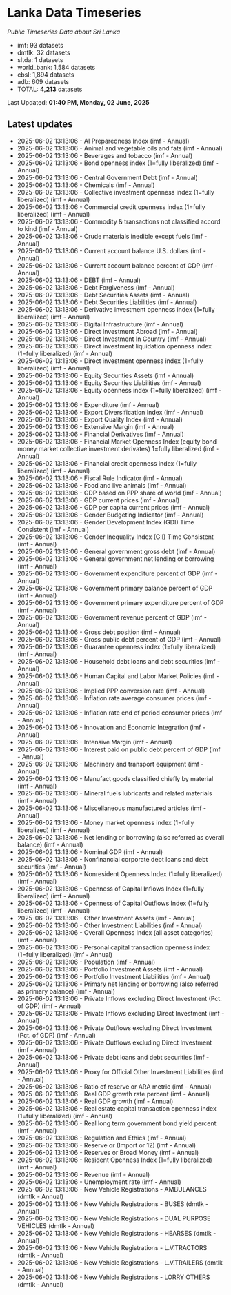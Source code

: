 # Lanka Data Timeseries
*Public Timeseries Data about Sri Lanka*

* imf: 93 datasets
* dmtlk: 32 datasets
* sltda: 1 datasets
* world_bank: 1,584 datasets
* cbsl: 1,894 datasets
* adb: 609 datasets
* TOTAL: **4,213** datasets

Last Updated: **01:40 PM, Monday, 02 June, 2025**

## Latest updates

* 2025-06-02 13:13:06 - AI Preparedness Index (imf - Annual)
* 2025-06-02 13:13:06 - Animal and vegetable oils and fats (imf - Annual)
* 2025-06-02 13:13:06 - Beverages and tobacco (imf - Annual)
* 2025-06-02 13:13:06 - Bond openness index (1=fully liberalized) (imf - Annual)
* 2025-06-02 13:13:06 - Central Government Debt (imf - Annual)
* 2025-06-02 13:13:06 - Chemicals (imf - Annual)
* 2025-06-02 13:13:06 - Collective investment openness index (1=fully liberalized) (imf - Annual)
* 2025-06-02 13:13:06 - Commercial credit openness index (1=fully liberalized) (imf - Annual)
* 2025-06-02 13:13:06 - Commodity & transactions not classified accord to kind (imf - Annual)
* 2025-06-02 13:13:06 - Crude materials inedible except fuels (imf - Annual)
* 2025-06-02 13:13:06 - Current account balance U.S. dollars (imf - Annual)
* 2025-06-02 13:13:06 - Current account balance percent of GDP (imf - Annual)
* 2025-06-02 13:13:06 - DEBT (imf - Annual)
* 2025-06-02 13:13:06 - Debt Forgiveness (imf - Annual)
* 2025-06-02 13:13:06 - Debt Securities Assets (imf - Annual)
* 2025-06-02 13:13:06 - Debt Securities Liabilities (imf - Annual)
* 2025-06-02 13:13:06 - Derivative investment openness index (1=fully liberalized) (imf - Annual)
* 2025-06-02 13:13:06 - Digital Infrastructure (imf - Annual)
* 2025-06-02 13:13:06 - Direct Investment Abroad (imf - Annual)
* 2025-06-02 13:13:06 - Direct Investment In Country (imf - Annual)
* 2025-06-02 13:13:06 - Direct investment liquidation openness index (1=fully liberalized) (imf - Annual)
* 2025-06-02 13:13:06 - Direct investment openness index (1=fully liberalized) (imf - Annual)
* 2025-06-02 13:13:06 - Equity Securities Assets (imf - Annual)
* 2025-06-02 13:13:06 - Equity Securities Liabilities (imf - Annual)
* 2025-06-02 13:13:06 - Equity openness index (1=fully liberalized) (imf - Annual)
* 2025-06-02 13:13:06 - Expenditure (imf - Annual)
* 2025-06-02 13:13:06 - Export Diversification Index (imf - Annual)
* 2025-06-02 13:13:06 - Export Quality Index (imf - Annual)
* 2025-06-02 13:13:06 - Extensive Margin (imf - Annual)
* 2025-06-02 13:13:06 - Financial Derivatives (imf - Annual)
* 2025-06-02 13:13:06 - Financial Market Openness Index (equity bond money market collective investment derivates) 1=fully liberalized (imf - Annual)
* 2025-06-02 13:13:06 - Financial credit openness index (1=fully liberalized) (imf - Annual)
* 2025-06-02 13:13:06 - Fiscal Rule Indicator (imf - Annual)
* 2025-06-02 13:13:06 - Food and live animals (imf - Annual)
* 2025-06-02 13:13:06 - GDP based on PPP share of world (imf - Annual)
* 2025-06-02 13:13:06 - GDP current prices (imf - Annual)
* 2025-06-02 13:13:06 - GDP per capita current prices (imf - Annual)
* 2025-06-02 13:13:06 - Gender Budgeting Indicator (imf - Annual)
* 2025-06-02 13:13:06 - Gender Development Index (GDI) Time Consistent (imf - Annual)
* 2025-06-02 13:13:06 - Gender Inequality Index (GII) Time Consistent (imf - Annual)
* 2025-06-02 13:13:06 - General government gross debt (imf - Annual)
* 2025-06-02 13:13:06 - General government net lending or borrowing (imf - Annual)
* 2025-06-02 13:13:06 - Government expenditure percent of GDP (imf - Annual)
* 2025-06-02 13:13:06 - Government primary balance percent of GDP (imf - Annual)
* 2025-06-02 13:13:06 - Government primary expenditure percent of GDP (imf - Annual)
* 2025-06-02 13:13:06 - Government revenue percent of GDP (imf - Annual)
* 2025-06-02 13:13:06 - Gross debt position (imf - Annual)
* 2025-06-02 13:13:06 - Gross public debt percent of GDP (imf - Annual)
* 2025-06-02 13:13:06 - Guarantee openness index (1=fully liberalized) (imf - Annual)
* 2025-06-02 13:13:06 - Household debt loans and debt securities (imf - Annual)
* 2025-06-02 13:13:06 - Human Capital and Labor Market Policies (imf - Annual)
* 2025-06-02 13:13:06 - Implied PPP conversion rate (imf - Annual)
* 2025-06-02 13:13:06 - Inflation rate average consumer prices (imf - Annual)
* 2025-06-02 13:13:06 - Inflation rate end of period consumer prices (imf - Annual)
* 2025-06-02 13:13:06 - Innovation and Economic Integration (imf - Annual)
* 2025-06-02 13:13:06 - Intensive Margin (imf - Annual)
* 2025-06-02 13:13:06 - Interest paid on public debt percent of GDP (imf - Annual)
* 2025-06-02 13:13:06 - Machinery and transport equipment (imf - Annual)
* 2025-06-02 13:13:06 - Manufact goods classified chiefly by material (imf - Annual)
* 2025-06-02 13:13:06 - Mineral fuels lubricants and related materials (imf - Annual)
* 2025-06-02 13:13:06 - Miscellaneous manufactured articles (imf - Annual)
* 2025-06-02 13:13:06 - Money market openness index (1=fully liberalized) (imf - Annual)
* 2025-06-02 13:13:06 - Net lending or borrowing (also referred as overall balance) (imf - Annual)
* 2025-06-02 13:13:06 - Nominal GDP (imf - Annual)
* 2025-06-02 13:13:06 - Nonfinancial corporate debt loans and debt securities (imf - Annual)
* 2025-06-02 13:13:06 - Nonresident Openness Index (1=fully liberalized) (imf - Annual)
* 2025-06-02 13:13:06 - Openness of Capital Inflows Index (1=fully liberalized) (imf - Annual)
* 2025-06-02 13:13:06 - Openness of Capital Outflows Index (1=fully liberalized) (imf - Annual)
* 2025-06-02 13:13:06 - Other Investment Assets (imf - Annual)
* 2025-06-02 13:13:06 - Other Investment Liabilities (imf - Annual)
* 2025-06-02 13:13:06 - Overall Openness Index (all asset categories) (imf - Annual)
* 2025-06-02 13:13:06 - Personal capital transaction openness index (1=fully liberalized) (imf - Annual)
* 2025-06-02 13:13:06 - Population (imf - Annual)
* 2025-06-02 13:13:06 - Portfolio Investment Assets (imf - Annual)
* 2025-06-02 13:13:06 - Portfolio Investment Liabilities (imf - Annual)
* 2025-06-02 13:13:06 - Primary net lending or borrowing (also referred as primary balance) (imf - Annual)
* 2025-06-02 13:13:06 - Private Inflows excluding Direct Investment (Pct. of GDP) (imf - Annual)
* 2025-06-02 13:13:06 - Private Inflows excluding Direct Investment (imf - Annual)
* 2025-06-02 13:13:06 - Private Outflows excluding Direct Investment (Pct. of GDP) (imf - Annual)
* 2025-06-02 13:13:06 - Private Outflows excluding Direct Investment (imf - Annual)
* 2025-06-02 13:13:06 - Private debt loans and debt securities (imf - Annual)
* 2025-06-02 13:13:06 - Proxy for Official Other Investment Liabilities (imf - Annual)
* 2025-06-02 13:13:06 - Ratio of reserve or ARA metric (imf - Annual)
* 2025-06-02 13:13:06 - Real GDP growth rate percent (imf - Annual)
* 2025-06-02 13:13:06 - Real GDP growth (imf - Annual)
* 2025-06-02 13:13:06 - Real estate capital transaction openness index (1=fully liberalized) (imf - Annual)
* 2025-06-02 13:13:06 - Real long term government bond yield percent (imf - Annual)
* 2025-06-02 13:13:06 - Regulation and Ethics (imf - Annual)
* 2025-06-02 13:13:06 - Reserve or (Import or 12) (imf - Annual)
* 2025-06-02 13:13:06 - Reserves or Broad Money (imf - Annual)
* 2025-06-02 13:13:06 - Resident Openness Index (1=fully liberalized) (imf - Annual)
* 2025-06-02 13:13:06 - Revenue (imf - Annual)
* 2025-06-02 13:13:06 - Unemployment rate (imf - Annual)
* 2025-06-02 13:13:06 - New Vehicle Registrations - AMBULANCES (dmtlk - Annual)
* 2025-06-02 13:13:06 - New Vehicle Registrations - BUSES (dmtlk - Annual)
* 2025-06-02 13:13:06 - New Vehicle Registrations - DUAL PURPOSE VEHICLES (dmtlk - Annual)
* 2025-06-02 13:13:06 - New Vehicle Registrations - HEARSES (dmtlk - Annual)
* 2025-06-02 13:13:06 - New Vehicle Registrations - L.V.TRACTORS (dmtlk - Annual)
* 2025-06-02 13:13:06 - New Vehicle Registrations - L.V.TRAILERS (dmtlk - Annual)
* 2025-06-02 13:13:06 - New Vehicle Registrations - LORRY OTHERS (dmtlk - Annual)